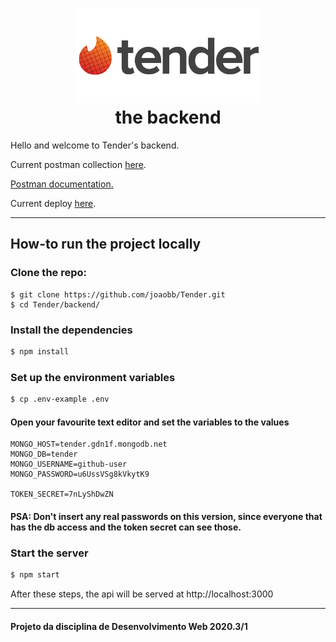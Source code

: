 <h1 align="center">
    <img alt="" src="../frontend/ReactJS/src/assets/tender_logo.png" height="150px" />
    <br>the backend</br>
</h1>

Hello and welcome to Tender's backend.

Current postman collection [here](https://www.getpostman.com/collections/58ca3cec9b7c18ad0105).

[Postman documentation.](https://web.postman.co/collections/9283323-b8d04db0-aeb7-4397-8bfa-0035fc3b0c66?version=latest&workspace=dccfc956-ba37-40ab-8d62-d5e15f6df387#introduction)

Current deploy [here](https://tender-apy.herokuapp.com/api/v1).

---

## How-to run the project locally

### Clone the repo:

```
$ git clone https://github.com/joaobb/Tender.git
$ cd Tender/backend/
```

### Install the dependencies

```sh
$ npm install
```

### Set up the environment variables

```sh
$ cp .env-example .env
```

#### Open your favourite text editor and set the variables to the values
 
```
MONGO_HOST=tender.gdn1f.mongodb.net
MONGO_DB=tender
MONGO_USERNAME=github-user
MONGO_PASSWORD=u6UssVSg8kVkytK9

TOKEN_SECRET=7nLyShDwZN
```

#### PSA: Don't insert any real passwords on this version, since everyone that has the db access and the token secret can see those.

### Start the server

```sh
$ npm start
```

After these steps, the api will be served at http://localhost:3000

---

#### Projeto da disciplina de Desenvolvimento Web 2020.3/1
